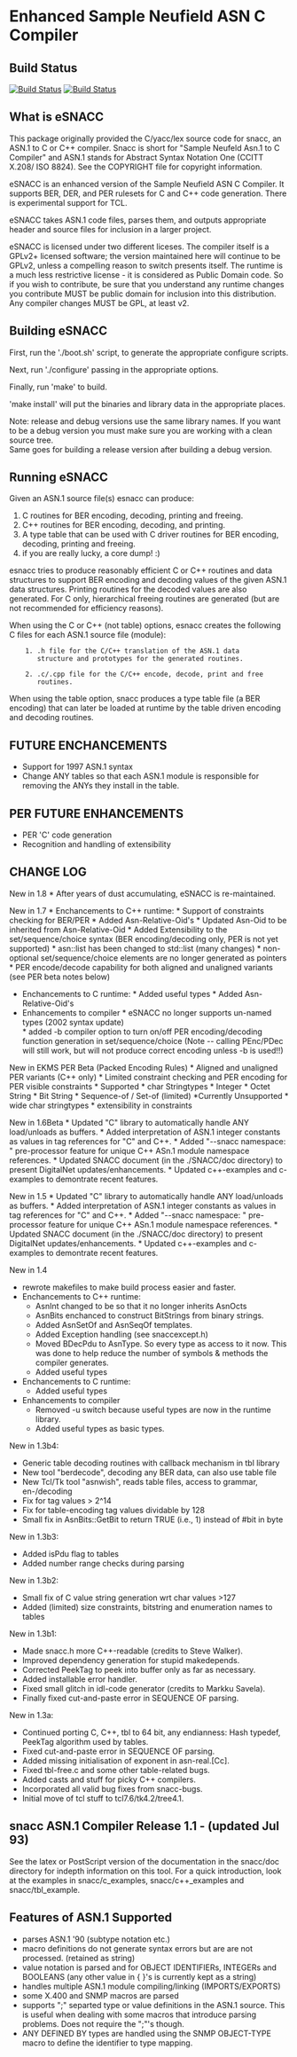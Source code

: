 Enhanced Sample Neufield ASN C Compiler
=======================================

Build Status
------------
[![Build Status](https://travis-ci.org/azsnacc/esnacc-ng.png)](https://travis-ci.org/azsnacc/esnacc-ng) [![Build Status](https://ci.appveyor.com/api/projects/status/github/azsnacc/esnacc-ng)](https://ci.appveyor.com/api/projects/status/github/azsnacc/esnacc-ng)

What is eSNACC
--------------
This package originally provided the C/yacc/lex source code for snacc,
an ASN.1 to C or C++ compiler.  Snacc is short for "Sample Neufeld Asn.1
to C Compiler" and ASN.1 stands for Abstract Syntax Notation One (CCITT
X.208/ ISO 8824).  See the COPYRIGHT file for copyright information.

eSNACC is an enhanced version of the Sample Neufield ASN C Compiler. It 
supports BER, DER, and PER rulesets for C and C++ code generation. There is
experimental support for TCL.

eSNACC takes ASN.1 code files, parses them, and outputs appropriate header
and source files for inclusion in a larger project.

eSNACC is licensed under two different liceses. The compiler itself is a
GPLv2+ licensed software; the version maintained here will continue to be
GPLv2, unless a compelling reason to switch presents itself. The runtime is
a much less restrictive license - it is considered as Public Domain code. So
if you wish to contribute, be sure that you understand any runtime changes
you contribute MUST be public domain for inclusion into this distribution. Any
compiler changes MUST be GPL, at least v2.

Building eSNACC
---------------
First, run the './boot.sh' script, to generate the appropriate configure
scripts.

Next, run './configure' passing in the appropriate options.

Finally, run 'make' to build.

'make install' will put the binaries and library data in the appropriate
places.

Note: release and debug versions use the same library names.  If you want to be a
      debug version you must make sure you are working with a clean source tree.  
      Same goes for building a release version after building a debug version.


Running eSNACC
--------------

Given an ASN.1 source file(s) esnacc can produce:

   1. C routines for BER encoding, decoding, printing and freeing.
   2. C++ routines for BER encoding, decoding, and printing.
   3. A type table that can be used with C driver routines
      for BER encoding, decoding, printing and freeing.
   4. if you are really lucky, a core dump! :)

esnacc tries to produce reasonably efficient C or C++ routines and data
structures to support BER encoding and decoding values of the given
ASN.1 data structures.  Printing routines for the decoded values are
also generated.  For C only, hierarchical freeing routines are
generated (but are not recommended for efficiency reasons).

When using the C or C++ (not table) options, esnacc creates the
following C files for each ASN.1 source file (module):

        1. .h file for the C/C++ translation of the ASN.1 data
           structure and prototypes for the generated routines.

        2. .c/.cpp file for the C/C++ encode, decode, print and free
           routines.

When using the table option, snacc produces a type table file
(a BER encoding) that can later be loaded at runtime by the
table driven encoding and decoding routines.


FUTURE ENCHANCEMENTS
--------------------

* Support for 1997 ASN.1 syntax
* Change ANY tables so that each ASN.1 module is responsible for removing the 
  ANYs they install in the table.

PER FUTURE ENHANCEMENTS
-----------------------

 * PER 'C' code generation
 * Recognition and handling of extensibility	 

CHANGE LOG
----------
New in 1.8
    * After years of dust accumulating, eSNACC is re-maintained.

New in 1.7
    *  Enchancements to C++ runtime:
    *	Support of constraints checking for BER/PER
    *	Added Asn-Relative-Oid's
    *	Updated Asn-Oid to be inherited from Asn-Relative-Oid
    *	Added Extensibility to the set/sequence/choice syntax (BER encoding/decoding only, PER is not yet supported)
    *	asn::list has been changed to std::list (many changes)
    *	non-optional set/sequence/choice elements are no longer generated as pointers
    *	PER encode/decode capability for both aligned and unaligned variants (see PER beta notes below)
  *  Enchancements to C runtime:
    *	Added useful types
    *	Added Asn-Relative-Oid's
  *  Enhancements to compiler
    *	eSNACC no longer supports un-named types (2002 syntax update)  
    *	added -b compiler option to turn on/off PER encoding/decoding function generation in set/sequence/choice (Note -- calling PEnc/PDec will still work, but will not produce correct encoding unless -b is used!!)

New in EKMS PER Beta (Packed Encoding Rules)
    *	Aligned and unaligned PER variants (C++ only)
    *	Limited constraint checking and PER encoding for PER visible constraints
    * Supported
	*  char Stringtypes
        *  Integer
	*  Octet String
	*  Bit String
	*  Sequence-of / Set-of (limited)
    *Currently Unsupported 
	*  wide char stringtypes
	*  extensibility in constraints

New in 1.6Beta
    *	Updated "C" library to automatically handle ANY load/unloads as buffers.
    *	Added interpretation of ASN.1 integer constants as values in tag references for "C" and C++.
    *	Added "--snacc namespace: " pre-processor feature for unique C++ ASn.1 
    	  module namespace references.
    *	Updated SNACC document (in the ./SNACC/doc directory) to present DigitalNet
    	  updates/enhancements.
    *	Updated c++-examples and c-examples to demontrate recent features.

New in 1.5
    *	Updated "C" library to automatically handle ANY load/unloads as buffers.
    *	Added interpretation of ASN.1 integer constants as values in tag references for "C" and C++.
    *	Added "--snacc namespace: " pre-processor feature for unique C++ ASn.1 module namespace references.
    *	Updated SNACC document (in the ./SNACC/doc directory) to present DigitalNet updates/enhancements.
    *	Updated c++-examples and c-examples to demontrate recent features.


New in 1.4
 * rewrote makefiles to make build process easier and faster.
 * Enchancements to C++ runtime:
   * AsnInt changed to be so that it no longer inherits AsnOcts
   * AsnBits enchanced to construct BitStrings from binary strings.
   * Added AsnSetOf and AsnSeqOf templates.
   * Added Exception handling (see snaccexcept.h)
   * Moved BDecPdu to AsnType.  So every type as access to it now.  This
     was done to help reduce the number of symbols & methods the compiler
     generates.
   * Added useful types
 * Enchancements to C runtime:
   * Added useful types
 * Enhancements to compiler
   * Removed -u switch because useful types are now in the runtime library.
   * Added useful types as basic types.

New in 1.3b4:
 * Generic table decoding routines with callback mechanism in tbl library
 * New tool "berdecode", decoding any BER data, can also use table file
 * New Tcl/Tk tool "asnwish", reads table files, access to grammar, en-/decoding
 * Fix for tag values > 2^14
 * Fix for table-encoding tag values dividable by 128
 * Small fix in AsnBits::GetBit to return TRUE (i.e., 1) instead of #bit in byte

New in 1.3b3:
 * Added isPdu flag to tables
 * Added number range checks during parsing

New in 1.3b2:
 * Small fix of C value string generation wrt char values >127
 * Added (limited) size constraints, bitstring and enumeration names to tables

New in 1.3b1:
 * Made snacc.h more C++-readable (credits to Steve Walker).
 * Improved dependency generation for stupid makedepends.
 * Corrected PeekTag to peek into buffer only as far as necessary.
 * Added installable error handler.
 * Fixed small glitch in idl-code generator (credits to Markku Savela).
 * Finally fixed cut-and-paste error in SEQUENCE OF parsing.

New in 1.3a<n>:
 * Continued porting C, C++, tbl to 64 bit, any endianness: Hash typedef,
   PeekTag algorithm used by tables.
 * Fixed cut-and-paste error in SEQUENCE OF parsing.
 * Added missing initialisation of exponent in asn-real.[Cc].
 * Fixed tbl-free.c and some other table-related bugs.
 * Added casts and stuff for picky C++ compilers.
 * Incorporated all valid bug fixes from snacc-bugs.
 * Initial move of tcl stuff to tcl7.6/tk4.2/tree4.1.


snacc ASN.1 Compiler Release  1.1 - (updated Jul 93)
-----------------------------------------------------




See the latex or PostScript version of the documentation in the
snacc/doc directory for indepth information on this tool.  For a quick
introduction, look at the examples in snacc/c_examples,
snacc/c++_examples and snacc/tbl_example.


Features of ASN.1 Supported
---------------------------

   - parses ASN.1 '90 (subtype notation etc.)
   - macro definitions do not generate syntax errors but are
     are not processed. (retained as string)
   - value notation is parsed and for OBJECT IDENTIFIERs, INTEGERs
      and BOOLEANS (any other value in { }'s is currently kept as a string)
   - handles multiple ASN.1 module compiling/linking (IMPORTS/EXPORTS)
   - some X.400 and SNMP macros are parsed
   - supports ";" separted type or value definitions in the ASN.1 source.
     This is useful when dealing with some macros that introduce parsing
     problems.  Does not require the ";"'s though.
   - ANY DEFINED BY types are handled using the SNMP OBJECT-TYPE
     macro to define the identifier to type mapping.
